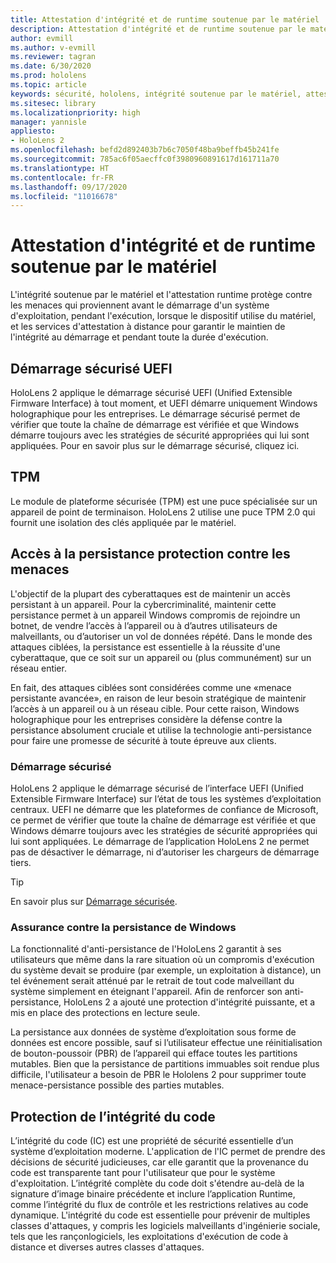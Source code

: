 ```yaml
---
title: Attestation d'intégrité et de runtime soutenue par le matériel
description: Attestation d'intégrité et de runtime soutenue par le matériel
author: evmill
ms.author: v-evmill
ms.reviewer: tagran
ms.date: 6/30/2020
ms.prod: hololens
ms.topic: article
keywords: sécurité, hololens, intégrité soutenue par le matériel, attestation runtime, UEFI, démarrage sécurisé UEFI, démarrage sécurisé, TPM, protection contre les menaces, assurance anti-persistance Windows, intégrité du code, protection du code,
ms.sitesec: library
ms.localizationpriority: high
manager: yannisle
appliesto:
- HoloLens 2
ms.openlocfilehash: befd2d892403b7b6c7050f48ba9beffb45b241fe
ms.sourcegitcommit: 785ac6f05aecffc0f3980960891617d161711a70
ms.translationtype: HT
ms.contentlocale: fr-FR
ms.lasthandoff: 09/17/2020
ms.locfileid: "11016678"
---
```

# Attestation d'intégrité et de runtime soutenue par le matériel

L'intégrité soutenue par le matériel et l'attestation runtime protège contre les menaces qui proviennent avant le démarrage d'un système d'exploitation, pendant l'exécution, lorsque le dispositif utilise du matériel, et les services d'attestation à distance pour garantir le maintien de l'intégrité au démarrage et pendant toute la durée d'exécution.

## Démarrage sécurisé UEFI

HoloLens 2 applique le démarrage sécurisé UEFI (Unified Extensible Firmware Interface) à tout moment, et UEFI démarre uniquement Windows holographique pour les entreprises.
Le démarrage sécurisé permet de vérifier que toute la chaîne de démarrage est vérifiée et que Windows démarre toujours avec les stratégies de sécurité appropriées qui lui sont appliquées. Pour en savoir plus sur le démarrage sécurisé, cliquez ici.

## TPM

Le module de plateforme sécurisée (TPM) est une puce spécialisée sur un appareil de point de terminaison. HoloLens 2 utilise une puce TPM 2.0 qui fournit une isolation des clés appliquée par le matériel.

## Accès à la persistance protection contre les menaces

L'objectif de la plupart des cyberattaques est de maintenir un accès persistant à un appareil. Pour la cybercriminalité, maintenir cette persistance permet à un appareil Windows compromis de rejoindre un botnet, de vendre l’accès à l’appareil ou à d’autres utilisateurs de malveillants, ou d’autoriser un vol de données répété. Dans le monde des attaques ciblées, la persistance est essentielle à la réussite d'une cyberattaque, que ce soit sur un appareil ou (plus communément) sur un réseau entier.  

En fait, des attaques ciblées sont considérées comme une «menace persistante avancée», en raison de leur besoin stratégique de maintenir l’accès à un appareil ou à un réseau cible. Pour cette raison, Windows holographique pour les entreprises considère la défense contre la persistance absolument cruciale et utilise la technologie anti-persistance pour faire une promesse de sécurité à toute épreuve aux clients.

### Démarrage sécurisé 

HoloLens 2 applique le démarrage sécurisé de l’interface UEFI (Unified Extensible Firmware Interface) sur l’état de tous les systèmes d’exploitation centraux. UEFI ne démarre que les plateformes de confiance de Microsoft, ce permet de vérifier que toute la chaîne de démarrage est vérifiée et que Windows démarre toujours avec les stratégies de sécurité appropriées qui lui sont appliquées. Le démarrage de l’application HoloLens 2 ne permet pas de désactiver le démarrage, ni d’autoriser les chargeurs de démarrage tiers.

> [!Tip]
> En savoir plus sur [Démarrage sécurisée](https://docs.microsoft.com/windows-hardware/design/device-experiences/oem-secure-boot).

### Assurance contre la persistance de Windows

La fonctionnalité d'anti-persistance de l'HoloLens 2 garantit à ses utilisateurs que même dans la rare situation où un compromis d'exécution du système devait se produire (par exemple, un exploitation à distance), un tel événement serait atténué par le retrait de tout code malveillant du système simplement en éteignant l'appareil. Afin de renforcer son anti-persistance, HoloLens 2 a ajouté une protection d'intégrité puissante, et a mis en place des protections en lecture seule.

La persistance aux données de système d’exploitation sous forme de données est encore possible, sauf si l’utilisateur effectue une réinitialisation de bouton-poussoir (PBR) de l’appareil qui efface toutes les partitions mutables. Bien que la persistance de partitions immuables soit rendue plus difficile, l'utilisateur a besoin de PBR le Hololens 2 pour supprimer toute menace-persistance possible des parties mutables.

## Protection de l’intégrité du code 

L’intégrité du code (IC) est une propriété de sécurité essentielle d’un système d’exploitation moderne. L'application de l'IC permet de prendre des décisions de sécurité judicieuses, car elle garantit que la provenance du code est transparente tant pour l'utilisateur que pour le système d'exploitation. L’intégrité complète du code doit s'étendre au-delà de la signature d’image binaire précédente et inclure l’application Runtime, comme l’intégrité du flux de contrôle et les restrictions relatives au code dynamique. L'intégrité du code est essentielle pour prévenir de multiples classes d'attaques, y compris les logiciels malveillants d'ingénierie sociale, tels que les rançonlogiciels, les exploitations d'exécution de code à distance et diverses autres classes d'attaques.
